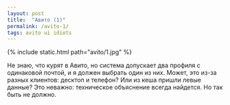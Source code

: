 ```yaml
---
layout: post
title:  "Авито (1)"
permalink: /avito-1/
tags: avito ui idiots
---
```


{% include static.html path="avito/1.jpg" %}

Не знаю, что курят в Авито, но система допускает два профиля с одинаковой
почтой, и я должен выбрать один из них. Может, это из-за разных клиентов:
десктоп и телефон? Или из кеша пришли левые данные? Это неважно: техническое
объяснение всегда найдется. Но так быть не должно.
